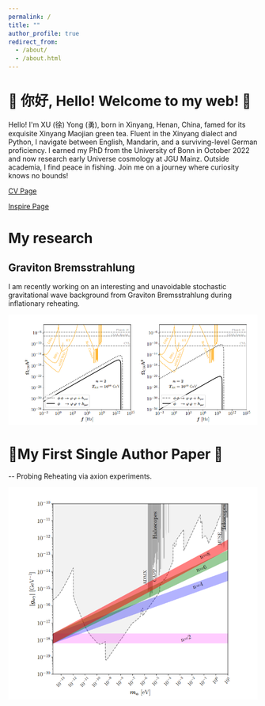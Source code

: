 ```yaml
---
permalink: /
title: ""
author_profile: true
redirect_from: 
  - /about/
  - /about.html
---
```

# 🌟 你好, Hello! Welcome to my web! 🌟


Hello! I'm XU (徐) Yong (勇), born in Xinyang, Henan, China, famed for its exquisite Xinyang Maojian green tea. Fluent in the Xinyang dialect and Python, I navigate between English, Mandarin, and a surviving-level German proficiency. I earned my PhD from the University of Bonn in October 2022 and now research early Universe cosmology at JGU Mainz. Outside academia, I find peace in fishing. Join me on a journey where curiosity knows no bounds!

[CV Page](https://yongxudm.github.io/cv/)

[Inspire Page](https://inspirehep.net/authors/1737900?ui-citation-summary=true)

My research
======


Graviton Bremsstrahlung
--
I am recently working on an interesting and unavoidable stochastic gravitational wave background from Graviton Bremsstrahlung during inflationary reheating.


![Editing a markdown file for a talk](/images/GW.png)

# 🌟My First Single Author Paper 🌟
--
Probing Reheating via axion experiments.

![Editing a markdown file for a talk](/images/ALP.png)

<!-- Black Hole Superradiance -->

<!-- Dark Matter -->

<!-- Baryogenesis-->

<!--Cosmic Inflation -->

<!--The Physics of Reheating-->


<!-- Problems and questions i wish to attack when I am settled-->


